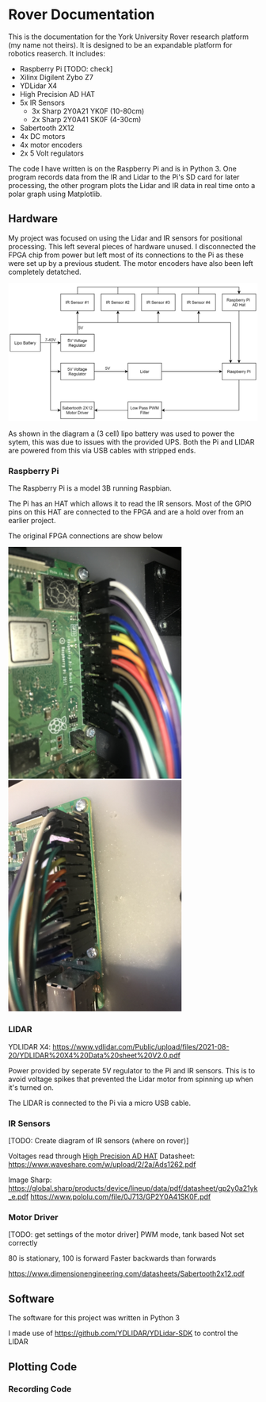 # Rover Documentation

This is the documentation for the York University Rover research platform (my name not theirs). It is designed to be an expandable platform for robotics reaserch.
It includes:

- Raspberry Pi [TODO: check]
- Xilinx Digilent Zybo Z7
- YDLidar X4
- High Precision AD HAT
- 5x IR Sensors
  - 3x Sharp 2Y0A21 YK0F (10-80cm)
  - 2x Sharp 2Y0A41 SK0F (4-30cm)
- Sabertooth 2X12
- 4x DC motors
- 4x motor encoders
- 2x 5 Volt regulators

The code I have written is on the Raspberry Pi and is in Python 3. One program records data from the IR and Lidar to the Pi's SD card for later processing, the other program plots the Lidar and IR data in real time onto a polar graph using Matplotlib.

## Hardware

My project was focused on using the Lidar and IR sensors for positional processing. This left several pieces of hardware unused.
I disconnected the FPGA chip from power but left most of its connections to the Pi as these were set up by a previous student. The motor encoders have also been left completely detatched.

![Functional Diagram](./Function%20Diagram.png)

As shown in the diagram a (3 cell) lipo battery was used to power the sytem, this was due to issues with the provided UPS. Both the Pi and LIDAR are powered from this via USB cables with stripped ends.

### Raspberry Pi

The Raspberry Pi is a model 3B running Raspbian.

The Pi has an HAT which allows it to read the IR sensors. Most of the GPIO pins on this HAT are connected to the FPGA and are a hold over from an earlier project.

The original FPGA connections are show below

<img alt="FPGA Connection Left Side" src="./FPGA%20Connections%20Left.jpg" width="350"/>
<img alt="FPGA Connection Right Side" src="./FPGA%20Connections%20Right.jpg" width="350"/>

### LIDAR

YDLIDAR X4: <https://www.ydlidar.com/Public/upload/files/2021-08-20/YDLIDAR%20X4%20Data%20sheet%20V2.0.pdf>

Power provided by seperate 5V regulator to the Pi and IR sensors. This is to avoid voltage spikes that prevented the Lidar motor from spinning up when it's turned on.

The LIDAR is connected to the Pi via a micro USB cable.

### IR Sensors

[TODO: Create diagram of IR sensors (where on rover)]

Voltages read through [High Precision AD HAT](https://www.waveshare.com/wiki/High-Precision_AD_HAT)
Datasheet: <https://www.waveshare.com/w/upload/2/2a/Ads1262.pdf>

Image Sharp:
<https://global.sharp/products/device/lineup/data/pdf/datasheet/gp2y0a21yk_e.pdf>
<https://www.pololu.com/file/0J713/GP2Y0A41SK0F.pdf>

### Motor Driver

[TODO: get settings of the motor driver]
PWM mode, tank based
Not set correctly

80 is stationary, 100 is forward
Faster backwards than forwards

<https://www.dimensionengineering.com/datasheets/Sabertooth2x12.pdf>

## Software

The software for this project was written in Python 3

I made use of <https://github.com/YDLIDAR/YDLidar-SDK> to control the LIDAR

## Plotting Code

### Recording Code
